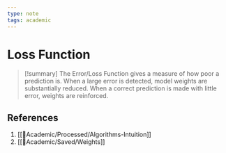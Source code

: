 ```yaml
---
type: note
tags: academic
---
```

# Loss Function

> [!summary] 
> The Error/Loss Function gives a measure of how poor a prediction is. When a large error is detected, model weights are substantially reduced. When a correct prediction is made with little error, weights are reinforced.

## References
1. [[🧪Academic/Processed/Algorithms-Intuition]]
2. [[🧪Academic/Saved/Weights]]
